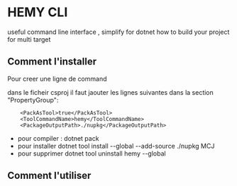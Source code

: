 # HEMY CLI 

useful command line interface , simplify for dotnet
how to build your project for multi target 

## Comment l'installer 

Pour creer une ligne de command 

dans le ficheir csproj il faut jaouter les lignes suivantes dans la section "PropertyGroup":
~~~~
    <PackAsTool>true</PackAsTool>
    <ToolCommandName>hemy</ToolCommandName>
    <PackageOutputPath>./nupkg</PackageOutputPath>
~~~~
- pour compiler :
    dotnet pack 
- pour installer
    dotnet tool install --global --add-source ./nupkg MCJ
- pour supprimer 
    dotnet tool uninstall hemy --global

## Comment l'utiliser

